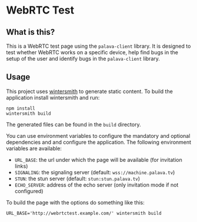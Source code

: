 # WebRTC Test

## What is this?

This is a WebRTC test page using the `palava-client` library. It is designed to
test whether WebRTC works on a specific device, help find bugs in the setup of
the user and identify bugs in the `palava-client` library.

## Usage

This project uses [wintersmith](http://wintersmith.io/) to generate static
content. To build the application install wintersmith and run:

    npm install
    wintersmith build

The generated files can be found in the `build` directory.

You can use environment variables to configure the mandatory and optional
dependencies and and configure the application. The following environment
variables are available:

* `URL_BASE`: the url under which the page will be available (for invitation
  links)
* `SIGNALING`: the signaling server (default: `wss://machine.palava.tv`)
* `STUN`: the stun server (default: `stun:stun.palava.tv`)
* `ECHO_SERVER`: address of the echo server (only invitation mode if not
  configured)

To build the page with the options do something like this:

    URL_BASE='http://webrtctest.example.com/' wintersmith build

